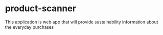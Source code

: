 # product-scanner
This application is web app that will provide sustainability information about the everyday purchases
